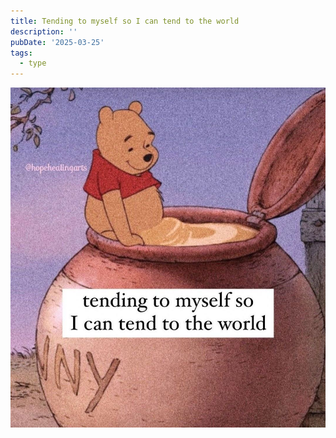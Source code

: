 ```yaml
---
title: Tending to myself so I can tend to the world
description: ''
pubDate: '2025-03-25'
tags:
  - type
---
```

![](Tending%20to%20myself%20so%20I%20can%20tend%20to%20the%20world/IMG_9080.JPG)

